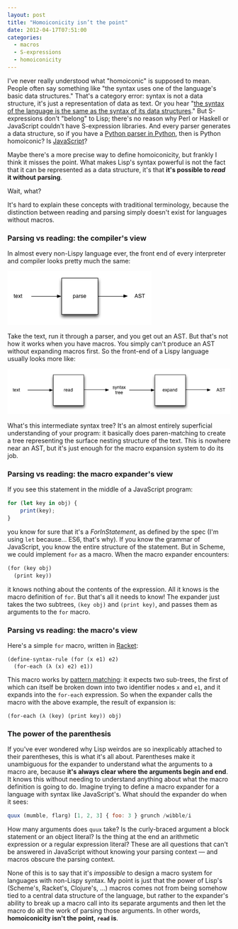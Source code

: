 ```yaml
---
layout: post
title: "Homoiconicity isn’t the point"
date: 2012-04-17T07:51:00
categories:
  - macros
  - S-expressions
  - homoiconicity
---
```


I've never really understood what "homoiconic" is supposed to mean. People often say something like "the syntax uses one of the language's basic data structures." That's a category error: syntax is not a data structure, it's just a representation of data as text. Or you hear "[the syntax of the language is the same as the syntax of its data structures][niko]." But S-expressions don't "belong" to Lisp; there's no reason why Perl or Haskell or JavaScript couldn't have S-expression libraries. And every parser generates a data structure, so if you have a [Python parser in Python][python parser], then is Python homoiconic? Is [JavaScript][esprima]?

Maybe there's a more precise way to define homoiconicity, but frankly I think it misses the point. What makes Lisp's syntax powerful is not the fact that it can be represented as a data structure, it's that <strong>it's possible to <em>read</em> it without </em>parsing</em></strong>.

Wait, what?

It's hard to explain these concepts with traditional terminology, because the distinction between reading and parsing simply doesn't exist for languages without macros.

### Parsing vs reading: the compiler's view

In almost every non-Lispy language ever, the front end of every interpreter and compiler looks pretty much the same:

![traditional parsing pipeline](/assets/parse-pipeline.png)

Take the text, run it through a parser, and you get out an AST. But that's not how it works when you have macros. You simply can't produce an AST without expanding macros first. So the front-end of a Lispy language usually looks more like:

![macro pipeline](/assets/macro-pipeline.png)

What's this intermediate syntax tree? It's an almost entirely superficial understanding of your program: it basically does paren-matching to create a tree representing the surface nesting structure of the text. This is nowhere near an AST, but it's just enough for the macro expansion system to do its job.

### Parsing vs reading: the macro expander's view

If you see this statement in the middle of a JavaScript program:

```javascript
for (let key in obj) {
    print(key);
}
```

you know for sure that it's a *ForInStatement*, as defined by the spec (I'm using `let` because... ES6, that's why). If you know the grammar of JavaScript, you know the entire structure of the statement. But in Scheme, we could implement `for` as a macro. When the macro expander encounters:

```scheme
(for (key obj)
  (print key))
```

it knows nothing about the contents of the expression. All it knows is the macro definition of `for`. But that's all it needs to know! The expander just takes the two subtrees, `(key obj)` and `(print key)`, and passes them as arguments to the `for` macro.

### Parsing vs reading: the macro's view

Here's a simple `for` macro, written in [Racket][define-syntax-rule]:

```racket
(define-syntax-rule (for (x e1) e2)
  (for-each (λ (x) e2) e1))
```

This macro works by [pattern matching][]: it expects two sub-trees, the first of which can itself be broken down into two identifier nodes `x` and `e1`, and it expands into the `for-each` expression. So when the expander calls the macro with the above example, the result of expansion is:

```racket
(for-each (λ (key) (print key)) obj)
```

### The power of the parenthesis

If you've ever wondered why Lisp weirdos are so inexplicably attached to their parentheses, this is what it's all about. Parentheses make it unambiguous for the expander to understand what the arguments to a macro are, because **it's always clear where the arguments begin and end**. It knows this without needing to understand anything about what the macro definition is going to do. Imagine trying to define a macro expander for a language with syntax like JavaScript's. What should the expander do when it sees:

```javascript
quux (mumble, flarg) [1, 2, 3] { foo: 3 } grunch /wibble/i
```

How many arguments does `quux` take? Is the curly-braced argument a block statement or an object literal? Is the thing at the end an arithmetic expression or a regular expression literal? These are all questions that can't be answered in JavaScript without knowing your parsing context — and macros obscure the parsing context.

None of this is to say that it's *impossible* to design a macro system for languages with non-Lispy syntax. My point is just that the power of Lisp's (Scheme's, Racket's, Clojure's, ...) macros comes not from being somehow tied to a central data structure of the language, but rather to the expander's ability to break up a macro call into its separate arguments and then let the macro do all the work of parsing those arguments. In other words, <strong>homoiconicity isn't the point, <code>read</code> is</strong>.


[python parser]: http://docs.python.org/library/parser.html
[esprima]: http://esprima.org/
[niko]: http://smallcultfollowing.com/babysteps/blog/2012/04/15/syntax-matters-dot-dot-dot/
[define-syntax-rule]: http://docs.racket-lang.org/guide/pattern-macros.html#%28part._define-syntax-rule%29
[pattern matching]: http://en.wikipedia.org/wiki/Pattern_matching

